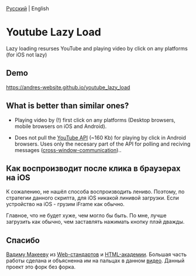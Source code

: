 [Русский](https://github.com/andres-website/youtube_lazy_load/blob/main/README.md) | English


# Youtube Lazy Load
Lazy loading resurses YouTube and playing video by click on any platforms (for iOS not lazy)


## Demo
https://andres-website.github.io/youtube_lazy_load


## What is better than similar ones?

* Playing video by (!) first click on any platforms (Desktop browsers, mobile browsers on iOS and Android).

* Does not pull the [YouTube API](https://developers.google.com/youtube/iframe_api_reference?hl=ru) (~160 Kb) for playing by click in Android browsers. Uses only the necesary part of the API for polling and reciving messages ([cross-window-communication](https://learn.javascript.ru/cross-window-communication))..


## Как воспроизводит после клика в браузерах на iOS

К сожалению, не нашёл способа воспроизводить лениво. Поэтому, по стратегии данного скрипта, для iOS никакой линивой загрузки. Если устройство на iOS - грузим iFrame как обычно. 

Главное, что не будет хуже, чем могло бы быть. По мне, лучше загрузить как обычно, чем заставлять нажимать кнопку плэй дважды.


## Спасибо

[Вадиму Макееву](https://vk.com/pepelsbey) из [Web-стандартов](https://web-standards.ru/) и [HTML-академии](https://htmlacademy.ru/). Большая часть работы сделана и объясненна им на пальцах в данном [видео](https://youtu.be/4JS70KB9GS0). Данный проект это форк без форка.
